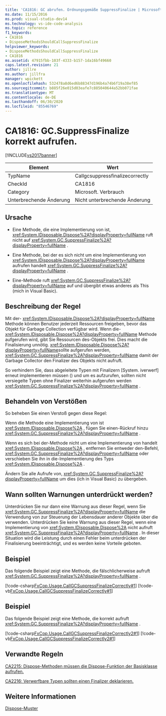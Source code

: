 ```yaml
---
title: 'CA1816: GC abrufen. Ordnungsgemäße SuppressFinalize | Microsoft-Dokumentation'
ms.date: 11/15/2016
ms.prod: visual-studio-dev14
ms.technology: vs-ide-code-analysis
ms.topic: reference
f1_keywords:
- CA1816
- DisposeMethodsShouldCallSuppressFinalize
helpviewer_keywords:
- DisposeMethodsShouldCallSuppressFinalize
- CA1816
ms.assetid: 47915fbb-103f-4333-b157-1da16bf49660
caps.latest.revision: 21
author: jillre
ms.author: jillfra
manager: wpickett
ms.openlocfilehash: 532478a8d6ed6b88347d196b4a74b6f19a38ef85
ms.sourcegitcommit: b885f26e015d03eafe7c885040644a52bb071fae
ms.translationtype: MT
ms.contentlocale: de-DE
ms.lasthandoff: 06/30/2020
ms.locfileid: "85546769"
---
```

# <a name="ca1816-call-gcsuppressfinalize-correctly"></a>CA1816: GC.SuppressFinalize korrekt aufrufen.
[!INCLUDE[vs2017banner](../includes/vs2017banner.md)]

|Element|Wert|
|-|-|
|TypName|Callgcsuppressfinalizecorrectly|
|CheckId|CA1816|
|Category|Microsoft. Verbrauch|
|Unterbrechende Änderung|Nicht unterbrechende Änderung|

## <a name="cause"></a>Ursache

- Eine Methode, die eine Implementierung von ist, <xref:System.IDisposable.Dispose%2A?displayProperty=fullName> ruft nicht auf <xref:System.GC.SuppressFinalize%2A?displayProperty=fullName> .

- Eine Methode, bei der es sich nicht um eine Implementierung von <xref:System.IDisposable.Dispose%2A?displayProperty=fullName> aufrufen handelt <xref:System.GC.SuppressFinalize%2A?displayProperty=fullName> .

- Eine-Methode ruft <xref:System.GC.SuppressFinalize%2A?displayProperty=fullName> auf und übergibt etwas anderes als This (mich in Visual Basic).

## <a name="rule-description"></a>Beschreibung der Regel
 Mit der- <xref:System.IDisposable.Dispose%2A?displayProperty=fullName> Methode können Benutzer jederzeit Ressourcen freigeben, bevor das Objekt für Garbage Collection verfügbar wird. Wenn die- <xref:System.IDisposable.Dispose%2A?displayProperty=fullName> Methode aufgerufen wird, gibt Sie Ressourcen des-Objekts frei. Dies macht die Finalisierung unnötig. <xref:System.IDisposable.Dispose%2A?displayProperty=fullName>sollte aufgerufen werden, <xref:System.GC.SuppressFinalize%2A?displayProperty=fullName> damit der Garbage Collector den Finalizer des Objekts nicht aufruft.

 So verhindern Sie, dass abgeleitete Typen mit Finalizern [System. iverwerf] erneut implementieren müssen (<!-- TODO: review code entity reference <xref:assetId:///System.IDisposable?qualifyHint=True&amp;autoUpgrade=False>  -->) und um es aufzurufen, sollten nicht versiegelte Typen ohne Finalizer weiterhin aufgerufen werden <xref:System.GC.SuppressFinalize%2A?displayProperty=fullName> .

## <a name="how-to-fix-violations"></a>Behandeln von Verstößen
 So beheben Sie einen Verstoß gegen diese Regel:

 Wenn die Methode eine Implementierung von ist <xref:System.IDisposable.Dispose%2A> , fügen Sie einen-Rückruf hinzu <xref:System.GC.SuppressFinalize%2A?displayProperty=fullName> .

 Wenn es sich bei der-Methode nicht um eine Implementierung von handelt <xref:System.IDisposable.Dispose%2A> , entfernen Sie entweder den-Befehl, <xref:System.GC.SuppressFinalize%2A?displayProperty=fullName> oder verschieben Sie ihn in die-Implementierung des Typs <xref:System.IDisposable.Dispose%2A> .

 Ändern Sie alle Aufrufe von, <xref:System.GC.SuppressFinalize%2A?displayProperty=fullName> um dies (ich in Visual Basic) zu übergeben.

## <a name="when-to-suppress-warnings"></a>Wann sollten Warnungen unterdrückt werden?
 Unterdrücken Sie nur dann eine Warnung aus dieser Regel, wenn Sie <xref:System.GC.SuppressFinalize%2A?displayProperty=fullName> die Verwendung von zur Steuerung der Lebensdauer anderer Objekte über die verwenden. Unterdrücken Sie keine Warnung aus dieser Regel, wenn eine Implementierung von <xref:System.IDisposable.Dispose%2A> nicht aufruft <xref:System.GC.SuppressFinalize%2A?displayProperty=fullName> . In dieser Situation wird die Leistung durch einen Fehler beim unterdrücken der Finalisierung beeinträchtigt, und es werden keine Vorteile geboten.

## <a name="example"></a>Beispiel
 Das folgende Beispiel zeigt eine Methode, die fälschlicherweise aufruft <xref:System.GC.SuppressFinalize%2A?displayProperty=fullName> .

 [!code-csharp[FxCop.Usage.CallGCSuppressFinalizeCorrectly#1](../snippets/csharp/VS_Snippets_CodeAnalysis/FxCop.Usage.CallGCSuppressFinalizeCorrectly/CS/FxCop.Usage.CallGCSuppressFinalizeCorrectly.cs#1)]
 [!code-vb[FxCop.Usage.CallGCSuppressFinalizeCorrectly#1](../snippets/visualbasic/VS_Snippets_CodeAnalysis/FxCop.Usage.CallGCSuppressFinalizeCorrectly/VB/FxCop.Usage.CallGCSuppressFinalizeCorrectly.vb#1)]

## <a name="example"></a>Beispiel
 Das folgende Beispiel zeigt eine Methode, die korrekt aufruft <xref:System.GC.SuppressFinalize%2A?displayProperty=fullName> .

 [!code-csharp[FxCop.Usage.CallGCSuppressFinalizeCorrectly2#1](../snippets/csharp/VS_Snippets_CodeAnalysis/FxCop.Usage.CallGCSuppressFinalizeCorrectly2/CS/FxCop.Usage.CallGCSuppressFinalizeCorrectly2.cs#1)]
 [!code-vb[FxCop.Usage.CallGCSuppressFinalizeCorrectly2#1](../snippets/visualbasic/VS_Snippets_CodeAnalysis/FxCop.Usage.CallGCSuppressFinalizeCorrectly2/VB/FxCop.Usage.CallGCSuppressFinalizeCorrectly2.vb#1)]

## <a name="related-rules"></a>Verwandte Regeln
 [CA2215: Dispose-Methoden müssen die Dispose-Funktion der Basisklasse aufrufen.](../code-quality/ca2215-dispose-methods-should-call-base-class-dispose.md)

 [CA2216: Verwerfbare Typen sollten einen Finalizer deklarieren.](../code-quality/ca2216-disposable-types-should-declare-finalizer.md)

## <a name="see-also"></a>Weitere Informationen
 [Dispose-Muster](https://msdn.microsoft.com/library/31a6c13b-d6a2-492b-9a9f-e5238c983bcb)
